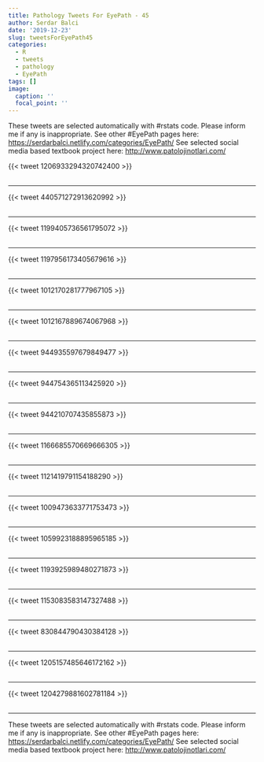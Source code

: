 ```yaml
---
title: Pathology Tweets For EyePath - 45
author: Serdar Balci
date: '2019-12-23'
slug: tweetsForEyePath45
categories:
  - R
  - tweets
  - pathology
  - EyePath
tags: []
image:
  caption: ''
  focal_point: ''
---
```



These tweets are selected automatically with #rstats code. Please inform me if any is inappropriate.
See other #EyePath pages here: https://serdarbalci.netlify.com/categories/EyePath/ 
See selected social media based textbook project here: http://www.patolojinotlari.com/

{{< tweet 1206933294320742400 >}}
<br>
<br>
<hr>
{{< tweet 440571272913620992 >}}
<br>
<br>
<hr>
{{< tweet 1199405736561795072 >}}
<br>
<br>
<hr>
{{< tweet 1197956173405679616 >}}
<br>
<br>
<hr>
{{< tweet 1012170281777967105 >}}
<br>
<br>
<hr>
{{< tweet 1012167889674067968 >}}
<br>
<br>
<hr>
{{< tweet 944935597679849477 >}}
<br>
<br>
<hr>
{{< tweet 944754365113425920 >}}
<br>
<br>
<hr>
{{< tweet 944210707435855873 >}}
<br>
<br>
<hr>
{{< tweet 1166685570669666305 >}}
<br>
<br>
<hr>
{{< tweet 1121419791154188290 >}}
<br>
<br>
<hr>
{{< tweet 1009473633771753473 >}}
<br>
<br>
<hr>
{{< tweet 1059923188895965185 >}}
<br>
<br>
<hr>
{{< tweet 1193925989480271873 >}}
<br>
<br>
<hr>
{{< tweet 1153083583147327488 >}}
<br>
<br>
<hr>
{{< tweet 830844790430384128 >}}
<br>
<br>
<hr>
{{< tweet 1205157485646172162 >}}
<br>
<br>
<hr>
{{< tweet 1204279881602781184 >}}
<br>
<br>
<hr>


These tweets are selected automatically with #rstats code. Please inform me if any is inappropriate.
See other #EyePath pages here: https://serdarbalci.netlify.com/categories/EyePath/ 
See selected social media based textbook project here: http://www.patolojinotlari.com/
